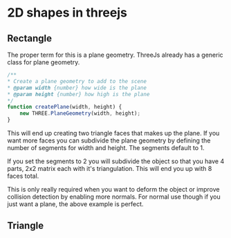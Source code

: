 # 2D shapes in threejs

## Rectangle

The proper term for this is a plane geometry.
ThreeJs already has a generic class for plane geometry.

```js
/**
* Create a plane geometry to add to the scene
* @param width {number} how wide is the plane
* @param height {number} how high is the plane
*/
function createPlane(width, height) {
    new THREE.PlaneGeometry(width, height);
}
```

This will end up creating two triangle faces that makes up the plane.
If you want more faces you can subdivide the plane geometry by defining the number of segments for width and height.
The segments default to 1.

If you set the segments to 2 you will subdivide the object so that you have 4 parts, 2x2 matrix each with it's triangulation.
This will end you up with 8 faces total.

This is only really required when you want to deform the object or improve collision detection by enabling more normals.
For normal use though if you just want a plane, the above example is perfect. 

## Triangle
